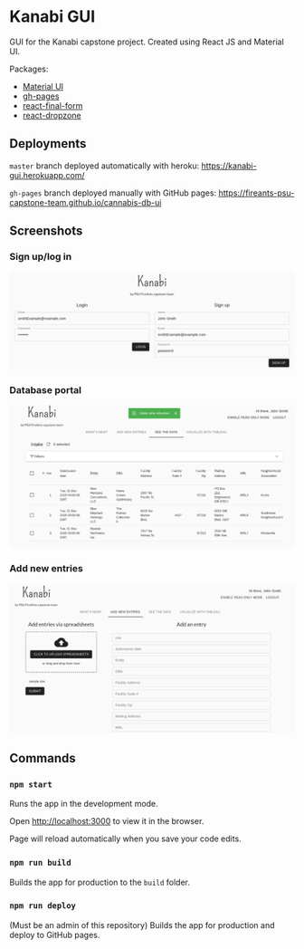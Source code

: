 # Kanabi GUI

GUI for the Kanabi capstone project. Created using React JS and Material UI.

Packages:
- [Material UI](https://material-ui.com/)
- [gh-pages](https://github.com/gitname/react-gh-pages)
- [react-final-form](https://final-form.org/react)
- [react-dropzone](https://react-dropzone.js.org/)

## Deployments

`master` branch deployed automatically with heroku: https://kanabi-gui.herokuapp.com/

`gh-pages` branch deployed manually with GitHub pages: https://fireants-psu-capstone-team.github.io/cannabis-db-ui

## Screenshots

### Sign up/log in

![login](./resources/login.png)

### Database portal

![database](./resources/database.png)

### Add new entries

![add entries](./resources/add_entries.png)

## Commands

### `npm start`

Runs the app in the development mode.

Open [http://localhost:3000](http://localhost:3000) to view it in the browser.

Page will reload automatically when you save your code edits.

### `npm run build`

Builds the app for production to the `build` folder.

### `npm run deploy`

(Must be an admin of this repository) Builds the app for production and deploy to GitHub pages.

